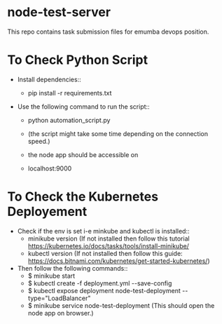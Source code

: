 # node-test-server
This repo contains task submission files for emumba devops position.

# To Check Python Script
* Install dependencies::  
   - pip install -r requirements.txt


* Use the following command to run the script::
    - python automation_script.py 
    - (the script might take some time depending on the connection speed.)
    
    - the node app should be accessible on 
    - localhost:9000

# To Check the Kubernetes Deployement
* Check if the env is set i-e minkube and kubectl is installed::
    - minikube version (If not installed then follow this tutorial https://kubernetes.io/docs/tasks/tools/install-minikube/
    - kubectl version (If not installed then follow this guide: https://docs.bitnami.com/kubernetes/get-started-kubernetes/)
* Then follow the following commands::
    - $ minikube start
    - $ kubectl create -f deployment.yml --save-config
    - $ kubectl expose deployment node-test-deployment --type="LoadBalancer"
    - $ minikube service node-test-deployment (This should open the node app on browser.)
